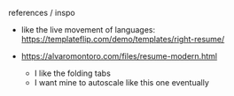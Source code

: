 references / inspo

- like the live movement of languages: https://templateflip.com/demo/templates/right-resume/

- https://alvaromontoro.com/files/resume-modern.html
    - I like the folding tabs
    - I want mine to autoscale like this one eventually

